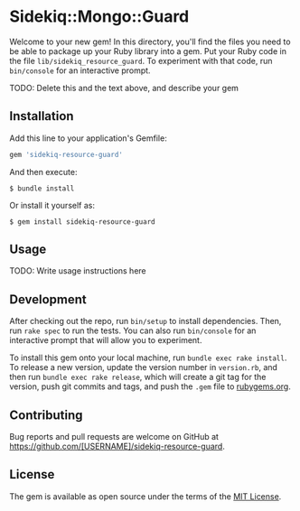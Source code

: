 # Sidekiq::Mongo::Guard

Welcome to your new gem! In this directory, you'll find the files you need to be able to package up your Ruby library into a gem. Put your Ruby code in the file `lib/sidekiq_resource_guard`. To experiment with that code, run `bin/console` for an interactive prompt.

TODO: Delete this and the text above, and describe your gem

## Installation

Add this line to your application's Gemfile:

```ruby
gem 'sidekiq-resource-guard'
```

And then execute:

    $ bundle install

Or install it yourself as:

    $ gem install sidekiq-resource-guard

## Usage

TODO: Write usage instructions here

## Development

After checking out the repo, run `bin/setup` to install dependencies. Then, run `rake spec` to run the tests. You can also run `bin/console` for an interactive prompt that will allow you to experiment.

To install this gem onto your local machine, run `bundle exec rake install`. To release a new version, update the version number in `version.rb`, and then run `bundle exec rake release`, which will create a git tag for the version, push git commits and tags, and push the `.gem` file to [rubygems.org](https://rubygems.org).

## Contributing

Bug reports and pull requests are welcome on GitHub at https://github.com/[USERNAME]/sidekiq-resource-guard.


## License

The gem is available as open source under the terms of the [MIT License](https://opensource.org/licenses/MIT).
